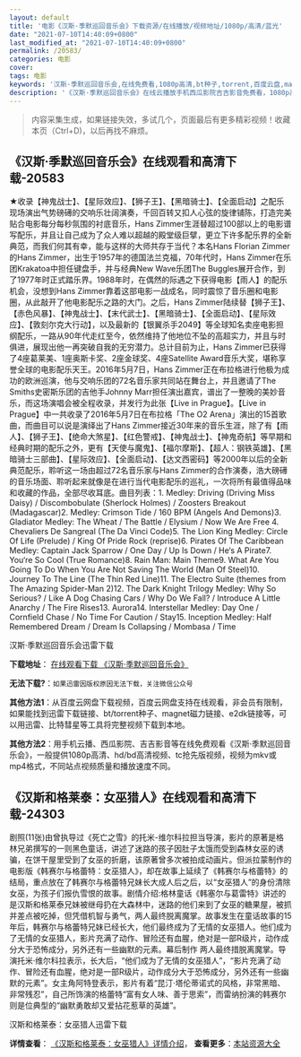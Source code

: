 ```yaml
---
layout: default
title: '电影《汉斯·季默巡回音乐会》下载资源/在线播放/视频地址/1080p/高清/蓝光'
date: "2021-07-10T14:40:09+0800"
last_modified_at: "2021-07-10T14:40:09+0800"
permalink: /20583/
categories: 电影
cover:
tags: 电影
keywords: '汉斯·季默巡回音乐会,在线免费看,1080p高清,bt种子,torrent,百度云盘,magnet,磁力链,迅雷下载资源'
description: '《汉斯·季默巡回音乐会》在线云播放手机西瓜影院吉吉影音免费看，1080p高清bd/hd未删减完整版和tc抢先枪版，mkv/mp4格式，附带bt/torrent种子、magnet/磁力链、百度云盘、网盘资源迅雷下载链接'
---
```


>内容采集生成，如果链接失效，多试几个，页面最后有更多精彩视频！收藏本页（Ctrl+D)，以后再找不麻烦。


## 《汉斯·季默巡回音乐会》在线观看和高清下载-20583

★收录【神鬼战士】、【星际效应】、【狮子王】、【黑暗骑士】、【全面启动】之配乐现场演出气势磅礡的交响乐壮阔演奏，千回百转又扣人心弦的旋律铺陈，打造完美贴合电影每分每秒氛围的衬底音乐，Hans Zimmer生涯替超过100部以上的电影谱写配乐，并且让自己成为了众人难以超越的殿堂级巨擘，更立下许多配乐界的全新典范，而我们何其有幸，能与这样的大师共存于当代？本名Hans Florian Zimmer的Hans Zimmer，出生于1957年的德国法兰克福，70年代时，Hans Zimmer在乐团Krakatoa中担任键盘手，并与经典New Wave乐团The Buggles展开合作，到了1977年时正式踏乐界。1988年时，在偶然的际遇之下获得电影【雨人】的配乐机会，没想到Hans Zimmer靠着这部电影一战成名，同时震惊了音乐圈和电影圈，从此敲开了他电影配乐之路的大门。之后，Hans Zimmer陆续替【狮子王】、【赤色风暴】、【神鬼战士】、【末代武士】、【黑暗骑士】、【全面启动】、【星际效应】、【敦刻尔克大行动】，以及最新的【银翼杀手2049】等全球知名卖座电影担纲配乐，一路从90年代走红至今，依然维持了他地位不坠的高超实力，并且与时俱进，展现出他一再突破自我的无穷潜力。总计目前为止，Hans Zimmer已获得了4座葛莱美、1座奥斯卡奖、2座金球奖、4座Satellite Award音乐大奖，堪称享誉全球的电影配乐天王。2016年5月7日，Hans Zimmer正在布拉格进行他极为成功的欧洲巡演，他与交响乐团的72名音乐家共同站在舞台上，并且邀请了The Smiths史密斯乐团的吉他手Johnny Marr担任演出嘉宾，谱出了一整晚的美妙音乐，而这场演唱会被全程收录，并发行为此张【Live in Prague】。【Live in Prague】中一共收录了2016年5月7日在布拉格「The O2 Arena」演出的15首歌曲，而曲目可以说是演绎出了Hans Zimmer接近30年来的音乐生涯，除了有【雨人】、【狮子王】、【绝命大煞星】、【红色警戒】、【神鬼战士】、【神鬼奇航】等早期和经典时期的配乐之外，更有【天使与魔鬼】、【福尔摩斯】、【超人：钢铁英雄】、【黑暗骑士三部曲】、【星际效应】、【全面启动】、【达文西密码】等2000年以后的全新典范配乐，聆听这一场由超过72名音乐家与Hans Zimmer的合作演奏，浩大磅礡的音乐场面、聆听起来就像是在进行当代电影配乐的巡礼，一次将所有最值得品味和收藏的作品，全部尽收耳底。曲目列表：1. Medley: Driving (Driving Miss Daisy) / Discombobulate (Sherlock Holmes) / Zoosters Breakout (Madagascar)2. Medley: Crimson Tide / 160 BPM (Angels And Demons)3. Gladiator Medley: The Wheat / The Battle / Elysium / Now We Are Free 4. Chevaliers De Sangreal (The Da Vinci Code)5. The Lion King Medley: Circle Of Life (Prelude) / King Of Pride Rock (reprise)6. Pirates Of The Caribbean Medley: Captain Jack Sparrow / One Day / Up Is Down / He‘s A Pirate7. You‘re So Cool (True Romance)8. Rain Man: Main Theme9. What Are You Going To Do When You Are Not Saving The World (Man Of Steel)10. Journey To The Line (The Thin Red Line)11. The Electro Suite (themes from The Amazing Spider-Man 2)12. The Dark Knight Trilogy Medley: Why So Serious? / Like A Dog Chasing Cars / Why Do We Fall? / Introduce A Little Anarchy / The Fire Rises13. Aurora14. Interstellar Medley: Day One / Cornfield Chase / No Time For Caution / Stay15. Inception Medley: Half Remembered Dream / Dream Is Collapsing / Mombasa / Time


汉斯·季默巡回音乐会迅雷下载

**下载地址**： [在线观看下载 《汉斯·季默巡回音乐会》](https://www.993dy.com//vod-detail-id-28635.html) 


**无法下载?**：`如果迅雷因版权原因无法下载，关注微信公众号 `

**其他方法1**：从百度云网盘下载视频，百度云网盘支持在线观看，非会员有限制，如果能找到迅雷下载链接、bt/torrent种子、magnet磁力链接、e2dk链接等，可以用迅雷、比特彗星等工具将完整视频下载到本地。

**其他方法2**：用手机云播、西瓜影院、吉吉影音等在线免费观看《汉斯·季默巡回音乐会》，一般提供1080p高清、hd/bd高清视频、tc抢先版视频，视频为mkv或mp4格式，不同站点视频质量和播放速度不同。


## 《汉斯和格莱泰：女巫猎人》在线观看和高清下载-24303

剧照(11张)由曾执导过《死亡之雪》的托米-维尔科拉担当导演，影片的原著是格林兄弟撰写的一则黑色童话，讲述了迷路的孩子因肚子太饿而受到森林女巫的诱骗，在饼干屋里受到了女巫的折磨，该原著曾多次被拍成动画片。但派拉蒙制作的电影版《韩赛尔与格蕾特：女巫猎人》，却在故事上延续了《韩赛尔与格蕾特》的结局，重点放在了韩赛尔与格蕾特兄妹长大成人后之后，以“女巫猎人”的身份清除女巫，为孩子们报仇雪恨的故事。剧情介绍:格林童话《韩塞尔与葛雷特》讲述的是汉斯和格莱泰兄妹被继母扔在大森林中，迷路的他们来到了女巫的糖果屋，被抓并差点被吃掉，但凭借机智与勇气，两人最终脱离魔掌。故事发生在童话故事的15年后，韩赛尔与格蕾特兄妹已经长大，他们最终成为了无情的女巫猎人。他们成为了无情的女巫猎人，影片充满了动作、冒险还有血腥，绝对是一部R级片，动作成分大于恐怖成分，另外还有一些幽默的元素。</span>幕后制作 两人最终措脱离魔掌。导演托米&middot;维尔科拉表示，长大后，&ldquo;他们成为了无情的女巫猎人”，&ldquo;影片充满了动作、冒险还有血腥，绝对是一部R级片，动作成分大于恐怖成分，另外还有一些幽默的元素”。</span>女主角阿特登表示，影片有着“昆汀·塔伦蒂诺式的风格，非常黑暗、非常残忍&rdquo;，自己所饰演的格蕾特“富有女人味、善于思索”，而雷纳扮演的韩赛尔则是位典型的&ldquo;幽默勇敢却又爱拈花惹草的英雄”。</span>


汉斯和格莱泰：女巫猎人迅雷下载

**详情查看**： [《汉斯和格莱泰：女巫猎人》详情介绍](/movie/24303/)， **查看更多**：[本站资源大全](/movie/t/all/)

